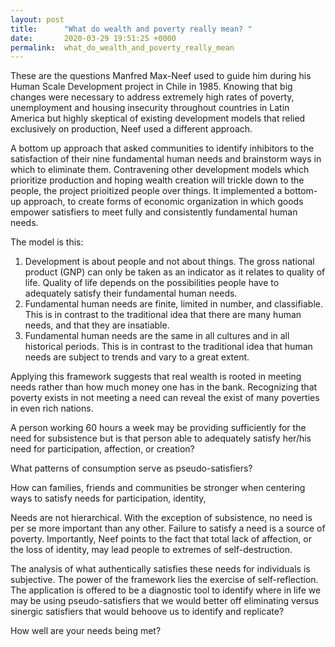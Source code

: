 ```yaml
---
layout: post
title:      "What do wealth and poverty really mean? "
date:       2020-03-29 19:51:25 +0000
permalink:  what_do_wealth_and_poverty_really_mean
---
```



These are the questions Manfred Max-Neef used to guide him during his Human Scale Development project in Chile in 1985. Knowing that big changes were necessary to address extremely high rates of poverty, unemployment and housing insecurity throughout countries in Latin America but highly skeptical of existing development models that relied exclusively on production, Neef used a different approach. 

A bottom up approach that asked communities to identify inhibitors to the satisfaction of their nine fundamental human needs and brainstorm ways in which to eliminate them.  Contravening other development models which prioritize production and hoping wealth creation will trickle down to the people, the project prioitized people over things. It implemented a bottom-up approach, to create forms of economic organization in which goods empower satisfiers to meet fully and consistently fundamental human needs.

The model is this:
1. Development is about people and not about things. 
The gross national product (GNP) can only be taken as an indicator as it relates to quality of life. Quality of life depends on the possibilities people have to adequately satisfy their fundamental human needs.
2. Fundamental human needs are finite, limited in number, and classifiable.
This is in contrast to the traditional idea that there are many human needs, and that they are insatiable.
3. Fundamental human needs are the same in all cultures and in all historical periods.
This is in contrast to the traditional idea that human needs are subject to trends and vary to a great extent.

Applying this framework suggests that real wealth is rooted in meeting needs rather than how much money one has in the bank. Recognizing that poverty exists in not meeting a need can reveal the exist of many poverties in even rich nations. 

A person working 60 hours a week may be providing sufficiently for the need for subsistence but is that person able to adequately satisfy her/his need for participation, affection, or creation? 

What patterns of consumption serve as pseudo-satisfiers? 

How can families, friends and communities be stronger when centering ways to satisfy needs for participation, identity, 

Needs are not hierarchical. With the exception of subsistence,  no need is per se more important than any other. Failure to satisfy a need is a source of poverty. Importantly, Neef points to the fact that total lack of affection, or the loss of identity, may lead people to extremes of self-destruction.

The analysis of what authentically satisfies these needs for individuals is subjective. The power of the framework lies the exercise of self-reflection. The application is offered to be a diagnostic tool to identify where in life we may be using pseudo-satisfiers that we would better off eliminating versus sinergic satisfiers that would behoove us to identify and replicate?

How well are your needs being met?
	
